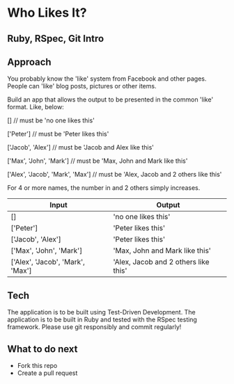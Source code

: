 # Who Likes It?

## Ruby, RSpec, Git Intro

## Approach

You probably know the 'like' system from Facebook and other pages. People can 'like' blog posts, pictures or other items. 

Build an app that allows the output to be presented in the common 'like' format. Like, below:

[] // must be 'no one likes this'

['Peter'] // must be 'Peter likes this'

['Jacob', 'Alex'] // must be 'Jacob and Alex like this'

['Max', 'John', 'Mark'] // must be 'Max, John and Mark like this'

['Alex', 'Jacob', 'Mark', 'Max'] // must be 'Alex, Jacob and 2 others like this'

For 4 or more names, the number in and 2 others simply increases.

| Input                            | Output                               |
| -------------------------------- | ------------------------------------ |
| []                               | 'no one likes this'                  |
| ['Peter']                        | 'Peter likes this'                   |
| ['Jacob', 'Alex']                | 'Peter likes this'                   |
| ['Max', 'John', 'Mark']          | 'Max, John and Mark like this'       |
| ['Alex', 'Jacob', 'Mark', 'Max'] | 'Alex, Jacob and 2 others like this' |

## Tech

The application is to be built using Test-Driven Development. The application is to be built in Ruby and tested with the RSpec testing framework. Please use git responsibly and commit regularly! 

## What to do next

- Fork this repo 
- Create a pull request